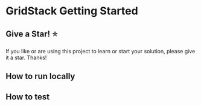 # GridStack Getting Started


## Give a Star! :star:

If you like or are using this project to learn or start your solution, please give it a star. Thanks!

## How to run locally


## How to test
